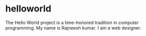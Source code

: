 # helloworld
The Hello World project is a time-honored tradition in computer programming.
My name is Rajneesh kumar. I am a web designer.
